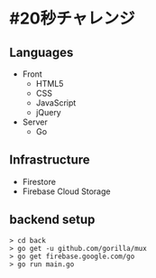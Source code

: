 # #20秒チャレンジ

## Languages

- Front
  - HTML5
  - CSS
  - JavaScript
  - jQuery
- Server
  - Go

## Infrastructure

- Firestore
- Firebase Cloud Storage

## backend setup

```
> cd back
> go get -u github.com/gorilla/mux
> go get firebase.google.com/go
> go run main.go
```

